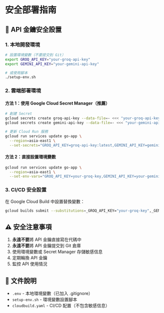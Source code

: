 # 安全部署指南

## 🔐 API 金鑰安全設置

### 1. 本地開發環境

```bash
# 設置環境變數（不要提交到 Git）
export GROQ_API_KEY="your-groq-api-key"
export GEMINI_API_KEY="your-gemini-api-key"

# 或使用腳本
./setup-env.sh
```

### 2. 雲端部署環境

#### 方法 1：使用 Google Cloud Secret Manager（推薦）

```bash
# 創建 Secret
gcloud secrets create groq-api-key --data-file=- <<< "your-groq-api-key"
gcloud secrets create gemini-api-key --data-file=- <<< "your-gemini-api-key"

# 更新 Cloud Run 服務
gcloud run services update go-app \
  --region=asia-east1 \
  --set-secrets="GROQ_API_KEY=groq-api-key:latest,GEMINI_API_KEY=gemini-api-key:latest"
```

#### 方法 2：直接設置環境變數

```bash
gcloud run services update go-app \
  --region=asia-east1 \
  --set-env-vars="GROQ_API_KEY=your-groq-key,GEMINI_API_KEY=your-gemini-key"
```

### 3. CI/CD 安全設置

在 Google Cloud Build 中設置替換變數：

```bash
gcloud builds submit --substitutions=_GROQ_API_KEY="your-groq-key",_GEMINI_API_KEY="your-gemini-key"
```

## ⚠️ 安全注意事項

1. **永遠不要**將 API 金鑰直接寫在代碼中
2. **永遠不要**將 API 金鑰提交到 Git 倉庫
3. 使用環境變數或 Secret Manager 存儲敏感信息
4. 定期輪換 API 金鑰
5. 監控 API 使用情況

## 📁 文件說明

- `.env` - 本地環境變數（已加入 .gitignore）
- `setup-env.sh` - 環境變數設置腳本
- `cloudbuild.yaml` - CI/CD 配置（不包含敏感信息）
